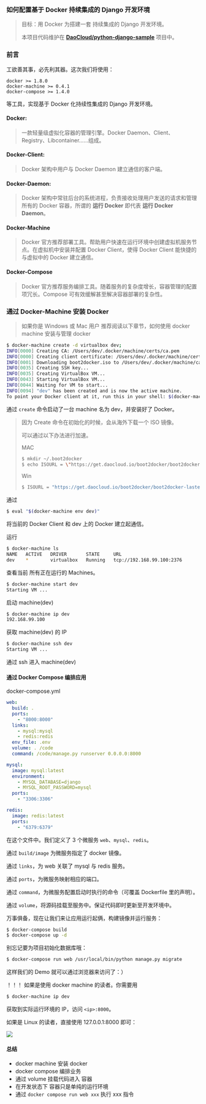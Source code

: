 ### 如何配置基于 Docker 持续集成的 Django 开发环境

> 目标：用 Docker 为搭建一套 持续集成的 Django 开发环境。
> 
> 本项目代码维护在 **[DaoCloud/python-django-sample](https://github.com/DaoCloud/python-django-sample)** 项目中。

### 前言

工欲善其事，必先利其器。这次我们将使用：

``` 
docker >= 1.8.0
docker-machine >= 0.4.1
docker-compose >= 1.4.0
```

等工具，实现基于 Docker 化持续性集成的 Django 开发环境。

#### Docker:

> 一款轻量级虚拟化容器的管理引擎。Docker Daemon、Client、Registry、Libcontainer……组成。

#### Docker-Client:

> Docker 架构中用户与 Docker Daemon 建立通信的客户端。

#### Docker-Daemon:

> Docker 架构中常驻后台的系统进程，负责接收处理用户发送的请求和管理所有的 Docker 容器，所谓的 **运行 Docker** 即代表 **运行 Docker Daemon**。

#### Docker-Machine

> Docker 官方推荐部署工具。帮助用户快速在运行环境中创建虚拟机服务节点。在虚拟机中安装并配置 Docker Client，使得 Docker Client 能快捷的与虚拟中的 Docker 建立通信。

#### Docker-Compose

> Docker 官方推荐服务编排工具。随着服务的复杂度增长，容器管理的配置项冗长。Compose 可有效缓解甚至解决容器部署的复杂性。

### 通过 Docker-Machine 安装 Docker

> 如果你是 Windows 或 Mac 用户 推荐阅读以下章节，如何使用 docker machine 安装与管理 docker 

``` bash
$ docker-machine create -d virtualbox dev;
INFO[0000] Creating CA: /Users/dev/.docker/machine/certs/ca.pem
INFO[0000] Creating client certificate: /Users/dev/.docker/machine/certs/cert.pem
INFO[0001] Downloading boot2docker.iso to /Users/dev/.docker/machine/cache/boot2docker.iso...
INFO[0035] Creating SSH key...
INFO[0035] Creating VirtualBox VM...
INFO[0043] Starting VirtualBox VM...
INFO[0044] Waiting for VM to start...
INFO[0094] "dev" has been created and is now the active machine.
To point your Docker client at it, run this in your shell: $(docker-machine env dev)
```

通过 `create` 命令启动了一台 machine 名为 dev，并安装好了 Docker。

> 因为 Create 命令在初始化的时候，会从海外下载一个 ISO 镜像。
> 
> 可以通过以下办法进行加速。
> 
> MAC
> 
> ``` bash
> $ mkdir ~/.boot2docker
> $ echo ISOURL = \"https://get.daocloud.io/boot2docker/boot2docker-lastest.iso\" > ~/.boot2docker/profile
> ```
> 
> Win
> 
> ``` bash
> $ ISOURL = "https://get.daocloud.io/boot2docker/boot2docker-lastest.iso"
> ```

通过 

``` bash
$ eval "$(docker-machine env dev)"
```

将当前的 Docker Client 和 dev 上的 Docker 建立起通信。

运行

``` bash
$ docker-machine ls
NAME   ACTIVE   DRIVER       STATE     URL
dev    *        virtualbox   Running   tcp://192.168.99.100:2376

```

查看当前 所有正在运行的 Machines。

``` bash
$ docker-machine start dev
Starting VM ...
```

启动 machine(dev)

``` bash
$ docker-machine ip dev
192.168.99.100
```

获取 machine(dev) 的 IP

``` bash
$ docker-machine ssh dev
Starting VM ...
```

通过 ssh 进入 machine(dev)

#### 通过 Docker Compose 编排应用

docker-compose.yml

``` yaml
web:
  build: .
  ports:
    - "8000:8000"
  links:
    - mysql:mysql
    - redis:redis
  env_file: .env
  volume: . /code
  command: /code/manage.py runserver 0.0.0.0:8000

mysql:
  image: mysql:latest
  environment:
    - MYSQL_DATABASE=django
    - MYSQL_ROOT_PASSWORD=mysql
  ports:
    - "3306:3306"

redis:
  image: redis:latest
  ports:
    - "6379:6379"

```

在这个文件中。我们定义了 3 个微服务 `web`、`mysql`、`redis`。

通过 `build/image` 为微服务指定了 docker 镜像。

通过 `links`，为 web 关联了 mysql 与 redis 服务。

通过 `ports`，为微服务映射相应的端口。

通过 `command`，为微服务配置启动时执行的命令（可覆盖 Dockerfile 里的声明）。

通过 `volume`，将源码挂载至服务中。保证代码即时更新至开发环境中。

万事俱备，现在让我们来让应用运行起俩，构建镜像并运行服务：

``` bash
$ docker-compose build
$ docker-compose up -d
```

别忘记要为项目初始化数据库哦：

``` bash
$ docker-compose run web /usr/local/bin/python manage.py migrate
```

这样我们的 Demo 就可以通过浏览器来访问了：）


！！！ 如果是使用 docker machine 的读者。你需要用

``` bash
$ docker-machine ip dev 
```

获取到实际运行环境的 IP，访问 `<ip>:8000`。


如果是 Linux 的读者，直接使用 127.0.0.1:8000 即可：

![](http://i3.tietuku.com/5a046900b9e8652b.png)

#### 总结

- docker machine 安装 docker
- docker compose 编排业务
- 通过 volume 挂载代码进入 容器
- 在开发状态下 容器只是单纯的运行环境
- 通过 `docker compose run web xxx` 执行 xxx 指令

